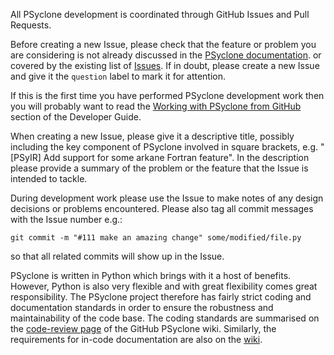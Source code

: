 All PSyclone development is coordinated through GitHub Issues and Pull Requests.

Before creating a new Issue, please check that the feature or problem you are considering
is not already discussed in the [PSyclone documentation](https://psyclone.readthedocs.io/en/latest).
or covered by the existing list of [Issues](https://github.com/stfc/PSyclone/issues). If in doubt,
please create a new Issue and give it the `question` label to mark it for attention.

If this is the first time you have performed PSyclone development work then you will
probably want to read the [Working with PSyclone from GitHub](https://psyclone.readthedocs.io/en/stable/developer_guide/working_practises.html)
section of the Developer Guide.

When creating a new Issue, please give it a descriptive title, possibly including the key
component of PSyclone involved in square brackets, e.g. "[PSyIR] Add support for some
arkane Fortran feature". In the description please provide a summary of the problem or the
feature that the Issue is intended to tackle.

During development work please use the Issue to make notes of any design decisions or
problems encountered. Please also tag all commit messages with the Issue number e.g.:

    git commit -m "#111 make an amazing change" some/modified/file.py
    
so that all related commits will show up in the Issue.

PSyclone is written in Python which brings with it a host of benefits. However, Python is
also very flexible and with great flexibility comes great responsibility. The PSyclone
project therefore has fairly strict coding and documentation standards in order to
ensure the robustness and maintainability of the code base. The coding standards are
summarised on the [code-review page](https://github.com/stfc/PSyclone/wiki/CodeReview)
of the GitHub PSyclone wiki. Similarly, the requirements for in-code documentation are
also on the [wiki](https://github.com/stfc/PSyclone/wiki/InterfaceMarkup).
